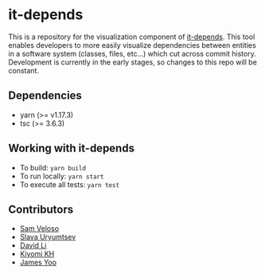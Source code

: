 # it-depends

This is a repository for the visualization component of [it-depends](https://github.com/jyoo980/it-depends). This tool enables developers to more easily visualize dependencies between entities in a software system (classes, files, etc...) which cut across commit history. Development is currently in the early stages, so changes to this repo will be constant.

## Dependencies
* yarn (>= v1.17.3)
* tsc (>= 3.6.3)

## Working with it-depends
* To build: `yarn build`
* To run locally: `yarn start`
* To execute all tests: `yarn test`

## Contributors

* [Sam Veloso](https://github.com/scveloso)
* [Slava Uryumtsev](https://github.com/uslava77)
* [David Li](https://github.com/daviidli)
* [Kiyomi KH](https://github.com/kiyomih)
* [James Yoo](https://github.com/jyoo980)